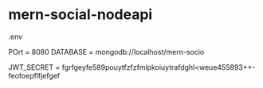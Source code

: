 # mern-social-nodeapi


.env

POrt = 8080
DATABASE = mongodb://localhost/mern-socio

JWT_SECRET = fgrfgeyfe589pouytfzfzfmlpkoiuytrafdghl<weue455893++-feofoepflfjefgef
